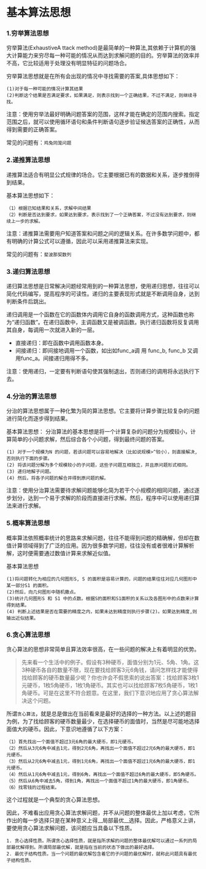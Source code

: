 # 基本算法思想
### 1.穷举算法思想
穷举算法(ExhaustiveA ttack method)是最简单的一种算法,其依赖于计算机的强大计算能力来穷尽每一种可能的情况从而达到求解问题的目的。穷举算法的效率并不高，它比较适用于处理没有明显特征的问题场合。

穷举算法思想就是在所有会出现的情况中寻找需要的答案,具体思想如下：
```
(1)对于每一种可能的情况计算其结果
(2)判断这个结果是否满足要求，如果满足，则表示找到一个正确结果，不过不满足，则继续寻找。
```

注意：使用穷举法最好明确问题答案的范围，这样才能在确定的范围内搜索。指定范围之后，就可以使用循环语句和条件判断语句逐步验证候选答案的正确性，从而得到需要的正确答案。

常见的问题有：`鸡兔同笼问题`

### 2.递推算法思想
递推算法适合有明显公式规律的场合。它主要根据已有的数据和关系，逐步推倒得到结果。

基本算法思想如下：
```
（1）根据已知结果和关系，求解中间结果
（2）判断是否达到要求，如果达到要求，表示找到了一个正确答案，不过没有达到要求，则继续上一步的求解。
```

注意：递推算法需要用户知道答案和问题之间的逻辑关系。在许多数学问题中，都有明确的计算公式可以遵循，因此可以采用递推算法来实现。

常见的问题有：`斐波那契数列`

### 3.递归算法思想
递归算法思想是日常解决问题经常用到的一种算法思想，使用递归思想，往往可以简化代码编写，提高程序的可读性。递归的主要表现形式就是不断调用自身，达到判断条件后跳出。

递归调用是一个函数在它的函数体内调用它自身的函数调用方式，这种函数也称为“递归函数”。在递归函数中，主调函数又是被调函数。执行递归函数将反复调用其自身，每调用一次就进入新的一层。

+ 直接递归：即在函数中调用函数本身。
+ 间接递归：即间接地调用一个函数，如出如func_a调 用 func_b, func_b 又调用func_a。间接递归用得不多。

注意：使用递归，一定要有判断语句使其强制退出，否则递归的调用将永远执行下去。

### 4.分治的算法思想
分治的算法思想属于一种化繁为简的算法思想。它主要将计算步骤比较复杂的问题进行简化而逐步得到结果。

基本算法思想：
分治算法的基本思想是将一个计算复杂的问题分为规模较小，计算简单的小问题求解，然后综合各个小问题，得到最终问题的答案。
```
(1) 对于一个规模为N 的问题，若该问题可以容易地解决（比如说规模>^较小），则直接解决,否则执行下面的步骤。
(2) 将该问题分解为多个规模较小的子问题，这些子问题互相独立，并且原问题形式相同。
(3) 递归地解子问题。
(4) 然后，将各子问题的解合并得到原问题的解。
```
注意：使用分治算法需要待求解问题能够化简为若干个小规模的相同问题，通过逐步划分，达到一个易于求解的阶段而直接进行求解。然后，程序中可以使用递归算法来进行求解。

### 5.概率算法思想
概率算法依照概率统计的思路来求解问题，往往不能得到问题的精确解，但却在数值计算领域得到了广泛的应用。因为很多数学问题，往往没有或者很难计算解析解，这时便需要通过数值计算来求解近似值。

基本算法思想
```
(1)将问题转化为相应的几何图形S, S 的面积是容易计算的，问题的结果往往对应几何图形中某一部分S1 的面积。
(2)然后，向几何图形中随机撒点。
(3)统计几何图形S 和 S1 中的点数。根据S的面积和S1面积的关系以及各图形中的点数来计算得到结果。
(4) 判断上述结果是否在需要的精度之内，如果未达到精度则执行步骤(2)。如果达到精度,则输出近似结果。
```

### 6.贪心算法思想
贪心算法的思想非常简单且算法效率很高，在一些问题的解决上有着明显的优势。

>先来看一个生活中的例子。假设有3种硬币，面值分别为1元、5角、1角。这3种硬币各自的数量不限，现在要找给顾客3元6角钱，请问怎样找才能使得找给顾客的硬币数量最少呢？你也许会不假思索的说出答案：找给顾客3枚1元硬币，1枚5角硬币，1枚1角硬币。其实也可以找给顾客7枚5角硬币，1枚1角硬币。可是在这里不符合题意。在这里，我们下意识地应用了贪心算法解决这个问题。

所谓`贪心算法`，就是总是做出在当前看来是最好的选择的一种方法。以上述的题目为例，为了找给顾客的硬币数量最少，在选择硬币的面值时，当然是尽可能地选择面值大的硬币。因此，下意识地遵循了以下方案：
```
（1）首先找出一个面值不超过3元6角的最大硬币，即1元硬币。
（2）然后从3元6角中减去1元，得到2元6角，再找出一个面值不超过2元6角的最大硬币，即1元硬币。
（3）然后从2元6角中减去1元，得到1元6角，再找出一个面值不超过1元6角的最大硬币，即1元硬币。
（4）然后从1元6角中减去1元，得到6角，再找出一个面值不超过6角的最大硬币，即5角硬币。
（5）然后从6角中减去5角，得到1角，再找出一个面值不超过1角的最大硬币，即1角硬币。
（6）找零钱的过程结束。
```
这个过程就是一个典型的贪心算法思想。

因此，不难看出应用贪心算法求解问题，并不从问题的整体最优上加以考虑，它所作出的每一步选择只是在某种意义上得__局部最优__选择。因此，严格意义上讲，要使用贪心算法求解问题，该问题应当具备以下性质。
```
1. 贪心选择性质。所谓贪心选择性质，就是指所求解的问题的整体最优解可以通过一系列的局部最优解得到。所谓局部最优解，就是指在当前的状态下做出的最好选择。
2. 最优子结构性质。当一个问题的最优解包含着它的子问题的最优解时，就称此问题具有最优子结构性质。
```
